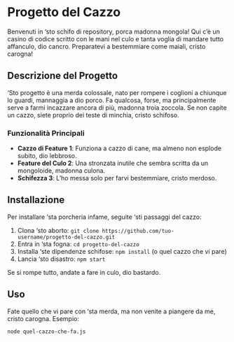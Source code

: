 # Progetto del Cazzo

Benvenuti in ‘sto schifo di repository, porca madonna mongola! Qui c’è un casino di codice scritto con le mani nel culo e tanta voglia di mandare tutto affanculo, dio cancro. Preparatevi a bestemmiare come maiali, cristo carogna!

## Descrizione del Progetto

‘Sto progetto è una merda colossale, nato per rompere i coglioni a chiunque lo guardi, mannaggia a dio porco. Fa qualcosa, forse, ma principalmente serve a farmi incazzare ancora di più, madonna troia zoccola. Se non capite un cazzo, siete proprio dei teste di minchia, cristo schifoso.

### Funzionalità Principali
- **Cazzo di Feature 1**: Funziona a cazzo di cane, ma almeno non esplode subito, dio lebbroso.
- **Feature del Culo 2**: Una stronzata inutile che sembra scritta da un mongoloide, madonna culona.
- **Schifezza 3**: L’ho messa solo per farvi bestemmiare, cristo merdoso.

## Installazione

Per installare ‘sta porcheria infame, seguite ‘sti passaggi del cazzo:
1. Clona ‘sto aborto: `git clone https://github.com/tuo-username/progetto-del-cazzo.git`
2. Entra in ‘sta fogna: `cd progetto-del-cazzo`
3. Installa ‘ste dipendenze schifose: `npm install` (o quel cazzo che vi pare)
4. Lancia ‘sto disastro: `npm start`

Se si rompe tutto, andate a fare in culo, dio bastardo.

## Uso

Fate quello che vi pare con ‘sta merda, ma non venite a piangere da me, cristo carogna. Esempio:
```bash
node quel-cazzo-che-fa.js

